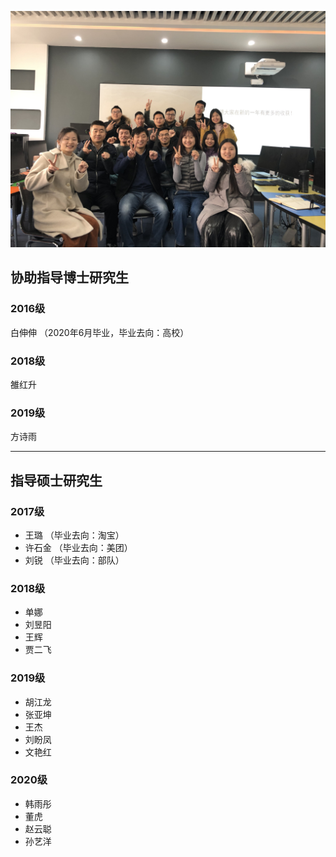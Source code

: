 
![Team](img/201912.jpg)
## 协助指导博士研究生

### 2016级

白伸伸 （2020年6月毕业，毕业去向：高校）

### 2018级

雒红升

### 2019级

方诗雨

***

## 指导硕士研究生

### 2017级

- 王璐 （毕业去向：淘宝）
- 许石金 （毕业去向：美团）
- 刘锐 （毕业去向：部队）

### 2018级

- 单娜
- 刘昱阳
- 王辉
- 贾二飞

### 2019级

- 胡江龙
- 张亚坤
- 王杰
- 刘盼凤
- 文艳红

### 2020级

- 韩雨彤
- 董虎
- 赵云聪
- 孙艺洋
